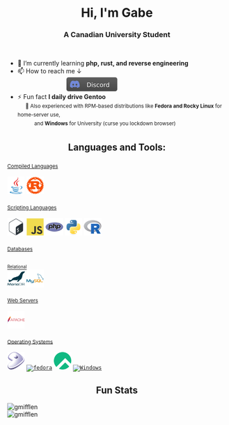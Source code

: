 <div align="left">
  <!-- Introduction -->
  <h1 align="center">Hi, I'm Gabe</h1>
  <h3 align="center">A Canadian University Student</h3>
  <br />

  <!-- Learning and Contact Information -->
  <ul>
    <li>
      🌱 I’m currently learning
      <b>php, rust, and reverse engineering</b>
    </li>
    <li>
      📫 How to reach me ↓ <br />
      &emsp;&emsp;&emsp;&emsp;&emsp;&emsp;&emsp;&emsp;<a 
                                                        href="https://discord.com/users/326803660875235338"
                                                        target="_blank"
                                                        rel="noreferrer"
                                                          ><img 
                                                            alt="Discord" 
                                                            src="discord-badge.svg" 
                                                       /></a> <!-- beatuiful ain't it? /s -->
    </li>
    <li>
      ⚡ Fun fact
      <b>I daily drive Gentoo</b>
      <br />&emsp;
      <sup>
        💼 Also experienced with RPM-based distributions like
        <b>Fedora and Rocky Linux</b> for home-server use,<br />&emsp;&emsp;&emsp;
        and <b>Windows</b> for University (curse you lockdown browser)
      </sup>
    </li>
  </ul>
  
  <!-- Languages and Tools -->
  <h2 align="center">Languages and Tools:</h2>
  
  <p>
    <!-- Compiled Languages -->
    <sub><ins>Compiled Languages</ins></sub><br /><br />
    <a href="https://www.java.com" target="_blank" rel="noreferrer">
      <code><img
               src="https://raw.githubusercontent.com/devicons/devicon/6910f0503efdd315c8f9b858234310c06e04d9c0/icons/java/java-original.svg"
               alt="java"
               height="40vh"
        /></code
    ></a>
    <a href="https://www.rust-lang.org" target="_blank" rel="noreferrer">
      <code><img 
              src="rust-original-filled.svg" 
              alt="rust" 
              height="40vh" 
      /></code
    ></a>
  </p>

  <p>
    <!-- Scripting Languages -->
    <sub><ins>Scripting Languages</ins></sub><br /><br />
    <a href="https://www.gnu.org/software/bash/" target="_blank" rel="noreferrer">
      <code><img 
              src="https://raw.githubusercontent.com/devicons/devicon/6910f0503efdd315c8f9b858234310c06e04d9c0/icons/bash/bash-original.svg" 
              alt="bash" 
              height="40vh" 
      /></code
    ></a>
    <a href="https://developer.mozilla.org/en-US/docs/Web/JavaScript" target="_blank" rel="noreferrer">
      <code><img
          src="https://raw.githubusercontent.com/devicons/devicon/6910f0503efdd315c8f9b858234310c06e04d9c0/icons/javascript/javascript-original.svg"
          alt="javascript"
          height="40vh"
        /></code
      ></a>
    <a href="https://www.php.net" target="_blank" rel="noreferrer">
      <code><img 
              src="https://raw.githubusercontent.com/devicons/devicon/6910f0503efdd315c8f9b858234310c06e04d9c0/icons/php/php-original.svg" 
              alt="php"  
              height="40vh" 
      /></code
    ></a>
    <a href="https://www.python.org" target="_blank" rel="noreferrer">
      <code><img 
              src="https://raw.githubusercontent.com/devicons/devicon/6910f0503efdd315c8f9b858234310c06e04d9c0/icons/python/python-original.svg" 
              alt="python" 
              height="40vh" 
      /></code
    ></a>
    <a href="https://www.r-project.org/" target="_blank" rel="noreferrer">
      <code><img 
              src="https://raw.githubusercontent.com/devicons/devicon/6910f0503efdd315c8f9b858234310c06e04d9c0/icons/r/r-original.svg"
              alt="r"
              height="40vh"
        /></code
    ></a>
  </p>

  <p>
    <!-- Databases -->
    <sub><ins>Databases</ins></sub><br /><br />
    <sub><sub><ins>Relational</ins></sub></sub><br />
    <a href="https://mariadb.org/" target="_blank" rel="noreferrer">
      <code><img 
              src="https://raw.githubusercontent.com/devicons/devicon/6910f0503efdd315c8f9b858234310c06e04d9c0/icons/mariadb/mariadb-original-wordmark.svg" 
              alt="mariadb" 
              height="40vh" 
      /></code
    ></a>
    <a href="https://www.mysql.com/" target="_blank" rel="noreferrer">
      <code><img
          src="https://raw.githubusercontent.com/devicons/devicon/6910f0503efdd315c8f9b858234310c06e04d9c0/icons/mysql/mysql-original-wordmark.svg"
          alt="mysql"
          height="40vh"
        /></code
      ></a>
  </p>

  <p>
    <!-- Web Servers -->
    <sub><ins>Web Servers</ins></sub><br /><br />
    <a href="https://httpd.apache.org" target="_blank" rel="noreferrer">
      <code><img 
              src="https://raw.githubusercontent.com/devicons/devicon/6910f0503efdd315c8f9b858234310c06e04d9c0/icons/apache/apache-original-wordmark.svg" 
              alt="apache http server" 
              height="40vh"
      /></code
    ></a>
  </p>

  <p>
    <!-- Operating Systems -->
    <sub><ins>Operating Systems</ins></sub><br /><br />
    <a href="https://www.gentoo.org/" target="_blank" rel="noreferrer">
      <code><img 
              src="https://raw.githubusercontent.com/devicons/devicon/6910f0503efdd315c8f9b858234310c06e04d9c0/icons/gentoo/gentoo-original.svg" 
              alt="gentoo" 
              height="40vh" 
      /></code
    ></a>
    <a href="https://fedoraproject.org/" target="_blank" rel="noreferrer">
      <code><img 
              src="https://upload.wikimedia.org/wikipedia/commons/thumb/4/41/Fedora_icon_%282021%29.svg/768px-Fedora_icon_%282021%29.svg.png" 
              alt="fedora" 
              height="40vh" 
      /></code
    ></a>
    <a href="https://rockylinux.org/" target="_blank" rel="noreferrer">
      <code><img 
              src="https://raw.githubusercontent.com/devicons/devicon/6910f0503efdd315c8f9b858234310c06e04d9c0/icons/rockylinux/rockylinux-original.svg" 
              alt="rocky linux" 
              height="40vh" 
      /></code
    ></a>
    <a href="https://www.microsoft.com/en-us/windows" target="_blank" rel="noreferrer">
      <code><img 
              src="https://upload.wikimedia.org/wikipedia/commons/0/0a/Unofficial_Windows_logo_variant_-_2002%E2%80%932012_%28Multicolored%29.svg" 
              alt="Windows" 
              height="40vh" 
      /></code
    ></a>
  </p>
  
  <!-- GitHub Stats -->
  <h2 align="center">Fun Stats</h2>
  <div align="left">
    <img
      src="https://github-readme-stats.vercel.app/api/top-langs?username=gmifflen&show_icons=true&theme=solarized-dark&locale=en&layout=compact"
      alt="gmifflen"
    />
  </div>

  <!-- Profile Views -->
  <div align="left">
    <img src="https://komarev.com/ghpvc/?username=gmifflen&label=Profile%20Views&color=0e75b6&style=flat" alt="gmifflen" />
  </div>
</div>
